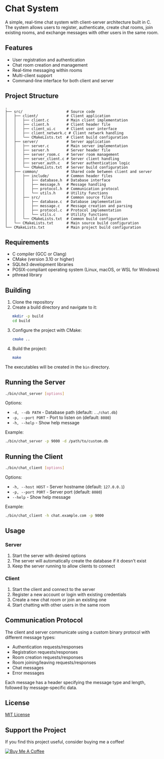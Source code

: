 # Chat System

A simple, real-time chat system with client-server architecture built in C. The system allows users to register, authenticate, create chat rooms, join existing rooms, and exchange messages with other users in the same room.

## Features

- User registration and authentication
- Chat room creation and management
- Real-time messaging within rooms
- Multi-client support
- Command-line interface for both client and server

## Project Structure

```
.
├── src/                    # Source code
│   ├── client/             # Client application
│   │   ├── client.c        # Main client implementation
│   │   ├── client.h        # Client header file
│   │   ├── client_ui.c     # Client user interface
│   │   ├── client_network.c # Client network handling
│   │   └── CMakeLists.txt  # Client build configuration
│   ├── server/             # Server application
│   │   ├── server.c        # Main server implementation
│   │   ├── server.h        # Server header file
│   │   ├── server_room.c   # Server room management
│   │   ├── server_client.c # Server client handling
│   │   ├── server_auth.c   # Server authentication logic
│   │   └── CMakeLists.txt  # Server build configuration
│   ├── common/             # Shared code between client and server
│   │   ├── include/        # Common header files
│   │   │   ├── database.h  # Database interface
│   │   │   ├── message.h   # Message handling
│   │   │   ├── protocol.h  # Communication protocol
│   │   │   └── utils.h     # Utility functions
│   │   ├── src/            # Common source files
│   │   │   ├── database.c  # Database implementation
│   │   │   ├── message.c   # Message creation and parsing
│   │   │   ├── protocol.c  # Protocol implementation
│   │   │   └── utils.c     # Utility functions
│   │   └── CMakeLists.txt  # Common build configuration
│   └── CMakeLists.txt      # Main source build configuration
└── CMakeLists.txt          # Main project build configuration
```

## Requirements

- C compiler (GCC or Clang)
- CMake (version 3.10 or higher)
- SQLite3 development libraries
- POSIX-compliant operating system (Linux, macOS, or WSL for Windows)
- pthread library

## Building

1. Clone the repository
2. Create a build directory and navigate to it:
   ```bash
   mkdir -p build
   cd build
   ```
3. Configure the project with CMake:
   ```bash
   cmake ..
   ```
4. Build the project:
   ```bash
   make
   ```

The executables will be created in the `bin` directory.

## Running the Server

```bash
./bin/chat_server [options]
```

Options:
- `-d, --db PATH` - Database path (default: `../chat.db`)
- `-p, --port PORT` - Port to listen on (default: `8080`)
- `-h, --help` - Show help message

Example:
```bash
./bin/chat_server -p 9000 -d /path/to/custom.db
```

## Running the Client

```bash
./bin/chat_client [options]
```

Options:
- `-h, --host HOST` - Server hostname (default: `127.0.0.1`)
- `-p, --port PORT` - Server port (default: `8080`)
- `--help` - Show help message

Example:
```bash
./bin/chat_client -h chat.example.com -p 9000
```

## Usage

### Server
1. Start the server with desired options
2. The server will automatically create the database if it doesn't exist
3. Keep the server running to allow clients to connect

### Client
1. Start the client and connect to the server
2. Register a new account or login with existing credentials
3. Create a new chat room or join an existing one
4. Start chatting with other users in the same room

## Communication Protocol

The client and server communicate using a custom binary protocol with different message types:
- Authentication requests/responses
- Registration requests/responses
- Room creation requests/responses
- Room joining/leaving requests/responses
- Chat messages
- Error messages

Each message has a header specifying the message type and length, followed by message-specific data.

## License

[MIT License](LICENSE)

## Support the Project

If you find this project useful, consider buying me a coffee!

[![Buy Me A Coffee](https://www.buymeacoffee.com/assets/img/custom_images/orange_img.png)](https://buymeacoffee.com/trish07) 